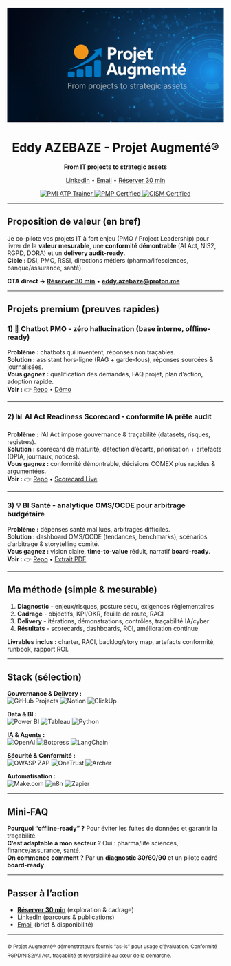 <!--
README • Landing Page (light) - Eddy AZEBAZE
Objectif : conversion-first (GitHub → Calendly), mobile-first, skim-friendly
-->

<!-- BANNIÈRE -->
<p align="center">
  <img src="assets/banner-projet-augmente.png" alt="Projet Augmenté - From IT projects to strategic assets" width="880">
</p>

<h1 align="center">Eddy AZEBAZE - Projet Augmenté®</h1>
<p align="center"><strong>From IT projects to strategic assets</strong></p>

<p align="center">
  <a href="https://www.linkedin.com/in/eddy-azebaze-pmp-cism">LinkedIn</a> •
  <a href="mailto:eddy.azebaze@proton.me">Email</a> •
  <a href="https://calendly.com/eddy-azebaze-proton/30min">Réserver 30&nbsp;min</a>
</p>

<p align="center">
  <a href="https://www.credly.com/badges/3797a0f9-e5de-4ad9-acf0-d463596983ca">
    <img alt="PMI ATP Trainer" src="https://img.shields.io/badge/PMI-ATP%20Trainer-brightgreen?logo=pmiprojectmanagement">
  </a>
  <a href="https://www.credly.com/badges/80aef1a1-8173-45a6-b508-0892da3a8ef9">
    <img alt="PMP Certified" src="https://img.shields.io/badge/PMP%C2%AE-Certified-0A66C2?logo=pmiprojectmanagement">
  </a>
  <a href="https://www.credly.com/badges/17512e3f-8b80-4de2-b3c8-896133b289f2/public_url">
    <img alt="CISM Certified" src="https://img.shields.io/badge/CISM%C2%AE-Certified-2E8B57">
  </a>
</p>

---

## Proposition de valeur (en bref)

Je co-pilote vos projets IT à fort enjeu (PMO / Project Leadership) pour livrer de la **valeur mesurable**, une **conformité démontrable** (AI Act, NIS2, RGPD, DORA) et un **delivery audit-ready**.  
**Cible :** DSI, PMO, RSSI, directions métiers (pharma/lifesciences, banque/assurance, santé).

**CTA direct →** <a href="https://calendly.com/eddy-azebaze-proton/30min"><strong>Réserver 30 min</strong></a> • <a href="mailto:eddy.azebaze@proton.me"><strong>eddy.azebaze@proton.me</strong></a>

---

## Projets premium (preuves rapides)

### 1) 🤖 Chatbot PMO - zéro hallucination (base interne, offline-ready)
**Problème :** chatbots qui inventent, réponses non traçables.  
**Solution :** assistant hors-ligne (RAG + garde-fous), réponses sourcées & journalisées.  
**Vous gagnez :** qualification des demandes, FAQ projet, plan d’action, adoption rapide.  
**Voir :** 👉 <a href="https://github.com/Eddyazebaze/portfolio-projets/tree/main/01-chatbot-assistant-eddy">Repo</a> • <a href="https://cdn.botpress.cloud/webchat/v3.1/shareable.html?configUrl=https://files.bpcontent.cloud/2025/07/27/01/20250727010732-RSM5BWL1.json">Démo</a>

---

### 2) 📊 AI Act Readiness Scorecard - conformité IA prête audit
**Problème :** l’AI Act impose gouvernance & traçabilité (datasets, risques, registres).  
**Solution :** scorecard de maturité, détection d’écarts, priorisation + artefacts (DPIA, journaux, notices).  
**Vous gagnez :** conformité démontrable, décisions COMEX plus rapides & argumentées.  
**Voir :** 👉 <a href="https://github.com/Eddyazebaze/portfolio-projets/tree/main/02-ai-act-readiness-scorecard">Repo</a> • <a href="https://ai-act-score.vercel.app">Scorecard Live</a>

---

### 3) 💡 BI Santé - analytique OMS/OCDE pour arbitrage budgétaire
**Problème :** dépenses santé mal lues, arbitrages difficiles.  
**Solution :** dashboard OMS/OCDE (tendances, benchmarks), scénarios d’arbitrage & storytelling comité.  
**Vous gagnez :** vision claire, **time-to-value** réduit, narratif **board-ready**.  
**Voir :** 👉 <a href="https://github.com/Eddyazebaze/portfolio-projets/tree/main/06-analytics-sante-bi">Repo</a> • <a href="https://github.com/Eddyazebaze/portfolio-projets/blob/main/06-analytics-sante-bi/reporting/Depenses_Sante%20France_2012-2022_Ce%20que%20disent%20les%20donnees_OMS_Eddy%20AZEBAZE.pdf">Extrait PDF</a>

---

## Ma méthode (simple & mesurable)

1. **Diagnostic** - enjeux/risques, posture sécu, exigences réglementaires  
2. **Cadrage** - objectifs, KPI/OKR, feuille de route, RACI  
3. **Delivery** - itérations, démonstrations, contrôles, traçabilité IA/cyber  
4. **Résultats** - scorecards, dashboards, ROI, amélioration continue

**Livrables inclus :** charter, RACI, backlog/story map, artefacts conformité, runbook, rapport ROI.

---

## Stack (sélection)

**Gouvernance & Delivery :**  
![GitHub Projects](https://img.shields.io/badge/GitHub%20Projects-PMO-black?logo=github)
![Notion](https://img.shields.io/badge/Notion-Workspace-black?logo=notion)
![ClickUp](https://img.shields.io/badge/ClickUp-Portfolio%20Mgmt-7b68ee)

**Data & BI :**  
![Power BI](https://img.shields.io/badge/Power%20BI-Advanced-yellow?logo=powerbi)
![Tableau](https://img.shields.io/badge/Tableau-Advanced-orange?logo=tableau)
![Python](https://img.shields.io/badge/Python-Pandas-blue?logo=python)

**IA & Agents :**  
![OpenAI](https://img.shields.io/badge/OpenAI-API%20User-black?logo=openai)
![Botpress](https://img.shields.io/badge/Botpress-Chatbots-purple)
![LangChain](https://img.shields.io/badge/LangChain-Framework-00b894)

**Sécurité & Conformité :**  
![OWASP ZAP](https://img.shields.io/badge/OWASP-ZAP-000000?logo=owasp)
![OneTrust](https://img.shields.io/badge/OneTrust-GRC-3cb371)
![Archer](https://img.shields.io/badge/RSA-Archer-gray)

**Automatisation :**  
![Make.com](https://img.shields.io/badge/Make.com-Automation-4b7bec)
![n8n](https://img.shields.io/badge/n8n-Workflows-00A884?logo=n8n)
![Zapier](https://img.shields.io/badge/Zapier-Integration-FF4F00?logo=zapier)

---

## Mini-FAQ

**Pourquoi “offline-ready” ?** Pour éviter les fuites de données et garantir la traçabilité.  
**C’est adaptable à mon secteur ?** Oui : pharma/life sciences, finance/assurance, santé.  
**On commence comment ?** Par un **diagnostic 30/60/90** et un pilote cadré **board-ready**.

---

## Passer à l’action

- <a href="https://calendly.com/eddy-azebaze-proton/30min"><strong>Réserver 30 min</strong></a> (exploration & cadrage)  
- <a href="https://www.linkedin.com/in/eddy-azebaze-pmp-cism">LinkedIn</a> (parcours & publications)  
- <a href="mailto:eddy.azebaze@proton.me">Email</a> (brief & disponibilité)

---

<sub>© Projet Augmenté®  démonstrateurs fournis “as-is” pour usage d’évaluation. Conformité RGPD/NIS2/AI Act, traçabilité et réversibilité au cœur de la démarche.</sub>
